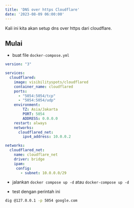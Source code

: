 ```yaml
---
title: 'DNS over https Cloudflare'
date: '2023-08-09 06:00:00'
---
```


Kali ini kita akan setup dns over https dari cloudflare.

## Mulai
- buat file `docker-compose.yml`

```YAML
version: "3"

services:
  cloudflared:
    image: visibilityspots/cloudflared
    container_name: cloudflared
    ports:
      - "5054:5054/tcp"
      - "5054:5054/udp"
    environment:
        TZ: Asia/Jakarta
        PORT: 5054
        ADDRESS: 0.0.0.0
    restart: always
    networks:
      cloudflared_net:
        ipv4_address: 10.0.0.2

networks:
  cloudflared_net:
    name: cloudflare_net
    driver: bridge
    ipam:
     config:
       - subnet: 10.0.0.0/29
```

- jalankan `docker compose up -d` atau `docker-compose up -d`

- test dengan perintah ini

```bash
dig @127.0.0.1 -p 5054 google.com
```
